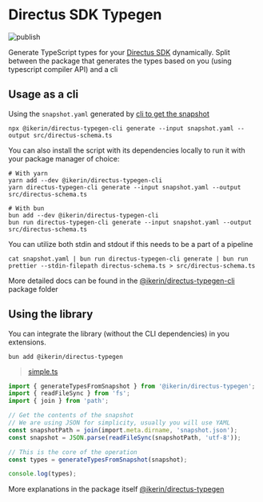 # Directus SDK Typegen

![publish](https://github.com/ivank/directus-typegen/actions/workflows/publish.yml/badge.svg)

Generate TypeScript types for your [Directus SDK](https://docs.directus.io/guides/sdk/types.html) dynamically. Split between the package that generates the types based on you (using typescript compiler API) and a cli

## Usage as a cli

Using the `snapshot.yaml` generated by [cli to get the snapshot](https://docs.directus.io/self-hosted/cli.html#snapshot-the-data-model)

```console
npx @ikerin/directus-typegen-cli generate --input snapshot.yaml --output src/directus-schema.ts
```

You can also install the script with its dependencies locally to run it with your package manager of choice:

```console
# With yarn
yarn add --dev @ikerin/directus-typegen-cli
yarn directus-typegen-cli generate --input snapshot.yaml --output src/directus-schema.ts

# With bun
bun add --dev @ikerin/directus-typegen-cli
bun run directus-typegen-cli generate --input snapshot.yaml --output src/directus-schema.ts
```

You can utilize both stdin and stdout if this needs to be a part of a pipeline

```console
cat snapshot.yaml | bun run directus-typegen-cli generate | bun run prettier --stdin-filepath directus-schema.ts > src/directus-schema.ts
```

More detailed docs can be found in the [@ikerin/directus-typegen-cli](packages/directus-typegen-cli/) package folder

## Using the library

You can integrate the library (without the CLI dependencies) in you extensions.

```console
bun add @ikerin/directus-typegen
```

> [simple.ts](packages/directus-typegen/examples/simple.ts)

```typescript
import { generateTypesFromSnapshot } from '@ikerin/directus-typegen';
import { readFileSync } from 'fs';
import { join } from 'path';

// Get the contents of the snapshot
// We are using JSON for simplicity, usually you will use YAML
const snapshotPath = join(import.meta.dirname, 'snapshot.json');
const snapshot = JSON.parse(readFileSync(snapshotPath, 'utf-8'));

// This is the core of the operation
const types = generateTypesFromSnapshot(snapshot);

console.log(types);
```

More explanations in the package itself [@ikerin/directus-typegen](packages/directus-typegen/)
